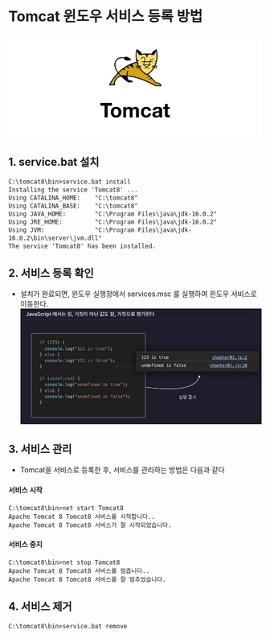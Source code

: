 # Tomcat 윈도우 서비스 등록 방법
![](https://github.com/dididiri1/TIL/blob/main/Tomcat/images/01_01.jpeg?raw=true)

## 1. service.bat 설치
```
C:\tomcat8\bin>service.bat install
Installing the service 'Tomcat8' ...
Using CATALINA_HOME:    "C:\tomcat8"
Using CATALINA_BASE:    "C:\tomcat8"
Using JAVA_HOME:        "C:\Program Files\java\jdk-16.0.2"
Using JRE_HOME:         "C:\Program Files\java\jdk-16.0.2"
Using JVM:              "C:\Program Files\java\jdk-16.0.2\bin\server\jvm.dll"
The service 'Tomcat8' has been installed.
```

## 2.  서비스 등록 확인
- 설치가 완료되면, 윈도우 실행창에서 services.msc 를 실행하여 윈도우 서비스로 이동한다.
![](https://github.com/dididiri1/TIL/blob/main/React/images/02_01.png?raw=true)


## 3. 서비스 관리
- Tomcat을 서비스로 등록한 후, 서비스를 관리하는 방법은 다음과 같다
#### 서비스 시작
```
C:\tomcat8\bin>net start Tomcat8
Apache Tomcat 8 Tomcat8 서비스를 시작합니다..
Apache Tomcat 8 Tomcat8 서비스가 잘 시작되었습니다.
```

#### 서비스 중지
```
C:\tomcat8\bin>net stop Tomcat8
Apache Tomcat 8 Tomcat8 서비스를 멈춥니다..
Apache Tomcat 8 Tomcat8 서비스를 잘 멈추었습니다.
```

## 4. 서비스 제거
```
C:\tomcat8\bin>service.bat remove
```

